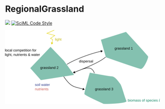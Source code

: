 # RegionalGrassland

[![][docs-dev-img]][docs-dev-url] [![SciML Code Style](https://img.shields.io/badge/code%20style-SciML-blue)](https://github.com/SciML/SciMLStyle)

[docs-dev-img]: https://img.shields.io/badge/docs-dev-blue.svg
[docs-dev-url]: https://felixnoessler.github.io/RegionalGrasslandSim.jl/


![model overview](assets/model_scatch.svg)
